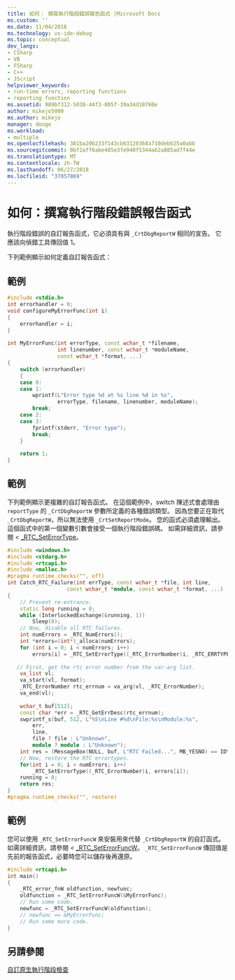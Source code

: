 ```yaml
---
title: 如何： 撰寫執行階段錯誤報告函式 |Microsoft Docs
ms.custom: ''
ms.date: 11/04/2016
ms.technology: vs-ide-debug
ms.topic: conceptual
dev_langs:
- CSharp
- VB
- FSharp
- C++
- JScript
helpviewer_keywords:
- run-time errors, reporting functions
- reporting function
ms.assetid: 989bf312-5038-44f3-805f-39a34d18760e
author: mikejo5000
ms.author: mikejo
manager: douge
ms.workload:
- multiple
ms.openlocfilehash: 381ba20b233f143cb63128368a710debb25a0abb
ms.sourcegitcommit: 0bf2aff6abe485e3fe940f5344a62a885ad7f44e
ms.translationtype: MT
ms.contentlocale: zh-TW
ms.lasthandoff: 06/27/2018
ms.locfileid: "37057869"
---
```

# <a name="how-to-write-a-run-time-error-reporting-function"></a>如何：撰寫執行階段錯誤報告函式
執行階段錯誤的自訂報告函式，它必須具有與 `_CrtDbgReportW` 相同的宣告。 它應該向偵錯工具傳回值 1。  
  
 下列範例顯示如何定義自訂報告函式：  
  
## <a name="example"></a>範例  
  
```cpp
#include <stdio.h>  
int errorhandler = 0;  
void configureMyErrorFunc(int i)  
{  
    errorhandler = i;  
}  
  
int MyErrorFunc(int errorType, const wchar_t *filename,  
                int linenumber, const wchar_t *moduleName,  
                const wchar_t *format, ...)  
{  
    switch (errorhandler)  
    {  
    case 0:  
    case 1:  
        wprintf(L"Error type %d at %s line %d in %s",  
                errorType, filename, linenumber, moduleName);  
        break;  
    case 2:  
    case 3:  
        fprintf(stderr, "Error type");  
        break;  
    }  
  
    return 1;  
}  
```  
  
## <a name="example"></a>範例  
 下列範例顯示更複雜的自訂報告函式。 在這個範例中，switch 陳述式會處理由 `reportType` 的 `_CrtDbgReportW` 參數所定義的各種錯誤類型。 因為您要正在取代 `_CrtDbgReportW`，所以無法使用 `_CrtSetReportMode`。 您的函式必須處理輸出。 這個函式中的第一個變數引數會接受一個執行階段錯誤碼。 如需詳細資訊，請參閱 < [_RTC_SetErrorType](/cpp/c-runtime-library/reference/rtc-seterrortype)。  
  
```cpp
#include <windows.h>  
#include <stdarg.h>  
#include <rtcapi.h>  
#include <malloc.h>  
#pragma runtime_checks("", off)  
int Catch_RTC_Failure(int errType, const wchar_t *file, int line,   
                   const wchar_t *module, const wchar_t *format, ...)  
{  
    // Prevent re-entrance.  
    static long running = 0;  
    while (InterlockedExchange(&running, 1))  
        Sleep(0);  
    // Now, disable all RTC failures.  
    int numErrors = _RTC_NumErrors();  
    int *errors=(int*)_alloca(numErrors);  
    for (int i = 0; i < numErrors; i++)  
        errors[i] = _RTC_SetErrorType((_RTC_ErrorNumber)i, _RTC_ERRTYPE_IGNORE);  
  
   // First, get the rtc error number from the var-arg list.  
    va_list vl;  
    va_start(vl, format);  
    _RTC_ErrorNumber rtc_errnum = va_arg(vl, _RTC_ErrorNumber);  
    va_end(vl);  
  
    wchar_t buf[512];  
    const char *err = _RTC_GetErrDesc(rtc_errnum);  
    swprintf_s(buf, 512, L"%S\nLine #%d\nFile:%s\nModule:%s",  
        err,  
        line,  
        file ? file : L"Unknown",  
        module ? module : L"Unknown");  
    int res = (MessageBox(NULL, buf, L"RTC Failed...", MB_YESNO) == IDYES) ? 1 : 0;  
    // Now, restore the RTC errortypes.  
    for(int i = 0; i < numErrors; i++)  
        _RTC_SetErrorType((_RTC_ErrorNumber)i, errors[i]);  
    running = 0;  
    return res;  
}  
#pragma runtime_checks("", restore)  
```  
  
## <a name="example"></a>範例  
 您可以使用 `_RTC_SetErrorFuncW` 來安裝用來代替 `_CrtDbgReportW` 的自訂函式。 如需詳細資訊，請參閱 < [_RTC_SetErrorFuncW](/cpp/c-runtime-library/reference/rtc-seterrorfuncw)。 `_RTC_SetErrorFuncW` 傳回值是先前的報告函式，必要時您可以儲存後再還原。  
  
```cpp
#include <rtcapi.h>  
int main()  
{  
    _RTC_error_fnW oldfunction, newfunc;  
    oldfunction = _RTC_SetErrorFuncW(&MyErrorFunc);  
    // Run some code.  
    newfunc = _RTC_SetErrorFuncW(oldfunction);  
    // newfunc == &MyErrorFunc;  
    // Run some more code.  
}  
```  
  
## <a name="see-also"></a>另請參閱  
 [自訂原生執行階段檢查](../debugger/native-run-time-checks-customization.md)

